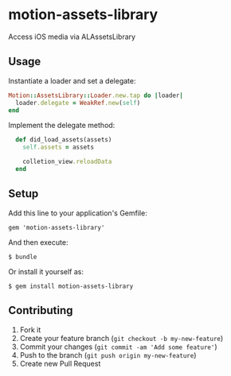 # motion-assets-library

Access iOS media via ALAssetsLibrary

## Usage

Instantiate a loader and set a delegate:

``` ruby
Motion::AssetsLibrary::Loader.new.tap do |loader|
  loader.delegate = WeakRef.new(self)
end
```

Implement the delegate method:

``` ruby
  def did_load_assets(assets)
    self.assets = assets

    colletion_view.reloadData
  end
```

## Setup

Add this line to your application's Gemfile:

    gem 'motion-assets-library'

And then execute:

    $ bundle

Or install it yourself as:

    $ gem install motion-assets-library

## Contributing

1. Fork it
2. Create your feature branch (`git checkout -b my-new-feature`)
3. Commit your changes (`git commit -am 'Add some feature'`)
4. Push to the branch (`git push origin my-new-feature`)
5. Create new Pull Request
